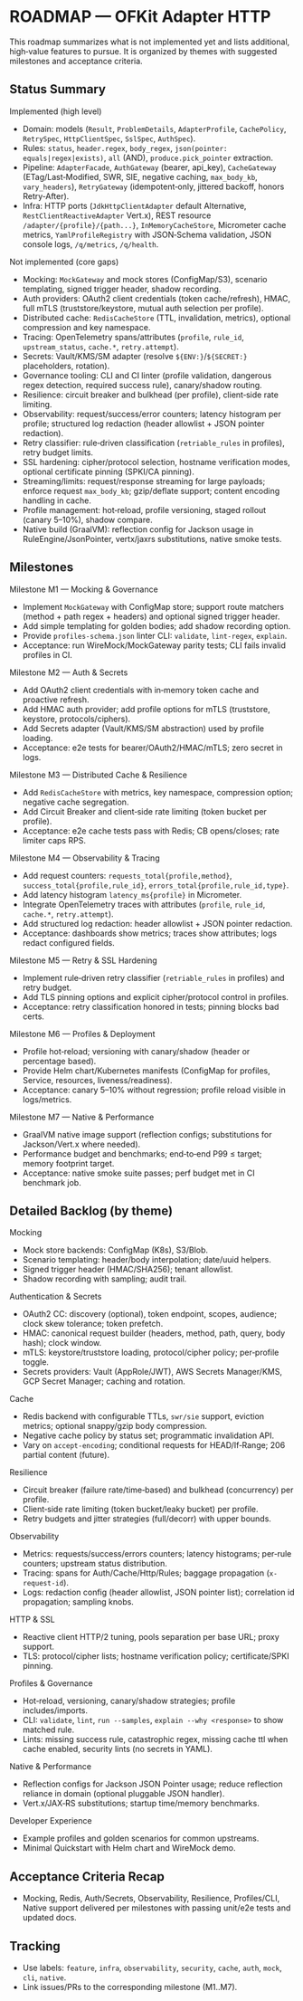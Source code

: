 # ROADMAP — OFKit Adapter HTTP

This roadmap summarizes what is not implemented yet and lists additional, high‑value features to pursue. It is organized by themes with suggested milestones and acceptance criteria.

## Status Summary

Implemented (high level)
- Domain: models (`Result`, `ProblemDetails`, `AdapterProfile`, `CachePolicy`, `RetrySpec`, `HttpClientSpec`, `SslSpec`, `AuthSpec`).
- Rules: `status`, `header.regex`, `body_regex`, `json(pointer: equals|regex|exists)`, `all` (AND), `produce.pick_pointer` extraction.
- Pipeline: `AdapterFacade`, `AuthGateway` (bearer, api_key), `CacheGateway` (ETag/Last‑Modified, SWR, SIE, negative caching, `max_body_kb`, `vary_headers`), `RetryGateway` (idempotent‑only, jittered backoff, honors Retry‑After).
- Infra: HTTP ports (`JdkHttpClientAdapter` default Alternative, `RestClientReactiveAdapter` Vert.x), REST resource `/adapter/{profile}/{path...}`, `InMemoryCacheStore`, Micrometer cache metrics, `YamlProfileRegistry` with JSON‑Schema validation, JSON console logs, `/q/metrics`, `/q/health`.

Not implemented (core gaps)
- Mocking: `MockGateway` and mock stores (ConfigMap/S3), scenario templating, signed trigger header, shadow recording.
- Auth providers: OAuth2 client credentials (token cache/refresh), HMAC, full mTLS (truststore/keystore, mutual auth selection per profile).
- Distributed cache: `RedisCacheStore` (TTL, invalidation, metrics), optional compression and key namespace.
- Tracing: OpenTelemetry spans/attributes (`profile`, `rule_id`, `upstream_status`, `cache.*`, `retry.attempt`).
- Secrets: Vault/KMS/SM adapter (resolve `${ENV:}`/`${SECRET:}` placeholders, rotation).
- Governance tooling: CLI and CI linter (profile validation, dangerous regex detection, required success rule), canary/shadow routing.
- Resilience: circuit breaker and bulkhead (per profile), client‑side rate limiting.
- Observability: request/success/error counters; latency histogram per profile; structured log redaction (header allowlist + JSON pointer redaction).
- Retry classifier: rule‑driven classification (`retriable_rules` in profiles), retry budget limits.
- SSL hardening: cipher/protocol selection, hostname verification modes, optional certificate pinning (SPKI/CA pinning).
- Streaming/limits: request/response streaming for large payloads; enforce request `max_body_kb`; gzip/deflate support; content encoding handling in cache.
- Profile management: hot‑reload, profile versioning, staged rollout (canary 5–10%), shadow compare.
- Native build (GraalVM): reflection config for Jackson usage in RuleEngine/JsonPointer, vertx/jaxrs substitutions, native smoke tests.

## Milestones

Milestone M1 — Mocking & Governance
- Implement `MockGateway` with ConfigMap store; support route matchers (method + path regex + headers) and optional signed trigger header.
- Add simple templating for golden bodies; add shadow recording option.
- Provide `profiles-schema.json` linter CLI: `validate`, `lint-regex`, `explain`.
- Acceptance: run WireMock/MockGateway parity tests; CLI fails invalid profiles in CI.

Milestone M2 — Auth & Secrets
- Add OAuth2 client credentials with in‑memory token cache and proactive refresh.
- Add HMAC auth provider; add profile options for mTLS (truststore, keystore, protocols/ciphers).
- Add Secrets adapter (Vault/KMS/SM abstraction) used by profile loading.
- Acceptance: e2e tests for bearer/OAuth2/HMAC/mTLS; zero secret in logs.

Milestone M3 — Distributed Cache & Resilience
- Add `RedisCacheStore` with metrics, key namespace, compression option; negative cache segregation.
- Add Circuit Breaker and client‑side rate limiting (token bucket per profile).
- Acceptance: e2e cache tests pass with Redis; CB opens/closes; rate limiter caps RPS.

Milestone M4 — Observability & Tracing
- Add request counters: `requests_total{profile,method}`, `success_total{profile,rule_id}`, `errors_total{profile,rule_id,type}`.
- Add latency histogram `latency_ms{profile}` in Micrometer.
- Integrate OpenTelemetry traces with attributes (`profile`, `rule_id`, `cache.*`, `retry.attempt`).
- Add structured log redaction: header allowlist + JSON pointer redaction.
- Acceptance: dashboards show metrics; traces show attributes; logs redact configured fields.

Milestone M5 — Retry & SSL Hardening
- Implement rule‑driven retry classifier (`retriable_rules` in profiles) and retry budget.
- Add TLS pinning options and explicit cipher/protocol control in profiles.
- Acceptance: retry classification honored in tests; pinning blocks bad certs.

Milestone M6 — Profiles & Deployment
- Profile hot‑reload; versioning with canary/shadow (header or percentage based).
- Provide Helm chart/Kubernetes manifests (ConfigMap for profiles, Service, resources, liveness/readiness).
- Acceptance: canary 5–10% without regression; profile reload visible in logs/metrics.

Milestone M7 — Native & Performance
- GraalVM native image support (reflection configs; substitutions for Jackson/Vert.x where needed).
- Performance budget and benchmarks; end‑to‑end P99 ≤ target; memory footprint target.
- Acceptance: native smoke suite passes; perf budget met in CI benchmark job.

## Detailed Backlog (by theme)

Mocking
- Mock store backends: ConfigMap (K8s), S3/Blob.
- Scenario templating: header/body interpolation; date/uuid helpers.
- Signed trigger header (HMAC/SHA256); tenant allowlist.
- Shadow recording with sampling; audit trail.

Authentication & Secrets
- OAuth2 CC: discovery (optional), token endpoint, scopes, audience; clock skew tolerance; token prefetch.
- HMAC: canonical request builder (headers, method, path, query, body hash); clock window.
- mTLS: keystore/truststore loading, protocol/cipher policy; per‑profile toggle.
- Secrets providers: Vault (AppRole/JWT), AWS Secrets Manager/KMS, GCP Secret Manager; caching and rotation.

Cache
- Redis backend with configurable TTLs, `swr/sie` support, eviction metrics; optional snappy/gzip body compression.
- Negative cache policy by status set; programmatic invalidation API.
- Vary on `accept-encoding`; conditional requests for HEAD/If‑Range; 206 partial content (future).

Resilience
- Circuit breaker (failure rate/time‑based) and bulkhead (concurrency) per profile.
- Client‑side rate limiting (token bucket/leaky bucket) per profile.
- Retry budgets and jitter strategies (full/decorr) with upper bounds.

Observability
- Metrics: requests/success/errors counters; latency histograms; per‑rule counters; upstream status distribution.
- Tracing: spans for Auth/Cache/Http/Rules; baggage propagation (`x-request-id`).
- Logs: redaction config (header allowlist, JSON pointer list); correlation id propagation; sampling knobs.

HTTP & SSL
- Reactive client HTTP/2 tuning, pools separation per base URL; proxy support.
- TLS: protocol/cipher lists; hostname verification policy; certificate/SPKI pinning.

Profiles & Governance
- Hot‑reload, versioning, canary/shadow strategies; profile includes/imports.
- CLI: `validate`, `lint`, `run --samples`, `explain --why <response>` to show matched rule.
- Lints: missing success rule, catastrophic regex, missing cache ttl when cache enabled, security lints (no secrets in YAML).

Native & Performance
- Reflection configs for Jackson JSON Pointer usage; reduce reflection reliance in domain (optional pluggable JSON handler).
- Vert.x/JAX‑RS substitutions; startup time/memory benchmarks.

Developer Experience
- Example profiles and golden scenarios for common upstreams.
- Minimal Quickstart with Helm chart and WireMock demo.

## Acceptance Criteria Recap
- Mocking, Redis, Auth/Secrets, Observability, Resilience, Profiles/CLI, Native support delivered per milestones with passing unit/e2e tests and updated docs.

## Tracking
- Use labels: `feature`, `infra`, `observability`, `security`, `cache`, `auth`, `mock`, `cli`, `native`.
- Link issues/PRs to the corresponding milestone (M1..M7).

